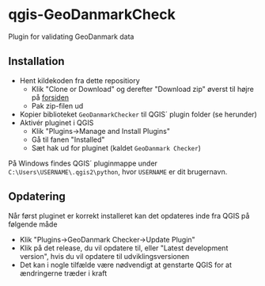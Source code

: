 # qgis-GeoDanmarkCheck
Plugin for validating GeoDanmark data

## Installation
- Hent kildekoden fra dette repositiory 
  - Klik "Clone or Download" og derefter "Download zip" øverst til højre på [forsiden](https://github.com/Septima/qgis-GeoDanmarkCheck)
  - Pak zip-filen ud
- Kopier biblioteket `GeoDanmarkChecker` til QGIS´ plugin folder (se herunder)
- Aktivér pluginet i QGIS
  - Klik "Plugins->Manage and Install Plugins" 
  - Gå til fanen "Installed" 
  - Sæt hak ud for pluginet (kaldet `GeoDanmark Checker`)

På Windows findes QGIS´ pluginmappe under `C:\Users\USERNAME\.qgis2\python`, hvor `USERNAME` er dit brugernavn.

## Opdatering
Når først pluginet er korrekt installeret kan det opdateres inde fra QGIS på følgende måde
- Klik "Plugins->GeoDanmark Checker->Update Plugin"
- Klik på det release, du vil opdatere til, eller "Latest development version", hvis du vil opdatere til udviklingsversionen
- Det kan i nogle tilfælde være nødvendigt at genstarte QGIS for at ændringerne træder i kraft
